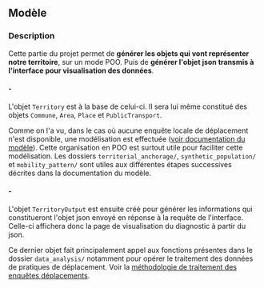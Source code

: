 ## Modèle

### Description

Cette partie du projet permet de **générer les objets qui vont représenter notre territoire**, sur un mode POO. 
Puis de **générer l'objet json transmis à l'interface pour visualisation des données**.

#### -

L'objet `Territory` est à la base de celui-ci. Il sera lui même constitué des objets 
`Commune`, `Area`, `Place` et `PublicTransport`. 

Comme on l'a vu, dans le cas où aucune enquête locale de déplacement n'est 
disponible, une modélisation est effectuée ([voir documentation du modèle](https://mobam.fr/diagnostic-mobilite/docs/methodologie_modelisation_v1.pdf)).
Cette organisation en POO est surtout utile pour faciliter cette modélisation. 
Les dossiers `territorial_anchorage/`, `synthetic_population/` et `mobility_pattern/` 
sont utiles aux différentes étapes successives décrites dans la documentation du modèle.

#### -

L'objet `TerritoryOutput` est ensuite créé pour générer les informations qui constitueront l'objet json
envoyé en réponse à la requête de l'interface. Celle-ci affichera donc la page de visualisation du diagnostic à partir du json.

Ce dernier objet fait principalement appel aux fonctions présentes dans le dossier `data_analysis/` 
notamment pour opérer le traitement des données de pratiques de déplacement. 
Voir la [méthodologie de traitement des enquêtes déplacements](https://mobam.fr/diagnostic-mobilite/docs/methodologie_traitement_v1.pdf).



